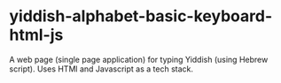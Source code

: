 # yiddish-alphabet-basic-keyboard-html-js
A web page (single page application) for typing Yiddish (using Hebrew script). Uses HTMl and Javascript as a tech stack.
